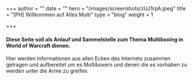 +++
author = ""
date = ""
hero = "/images/screenshots/zUJ1rpA.jpeg"
title = "[PH] Willkommen auf Alles Multi"
type = "blog"
weight = 1

+++
#### Diese Seite soll als Anlauf und Sammelstelle zum Thema Multiboxing in World of Warcraft dienen.

Hier werden Informationen aus allen Ecken des Internets zusammen getragen und aufbereitet um es Multiboxern und denen die es vorhaben zu werden unter die Arme zu greifen.

##### 

